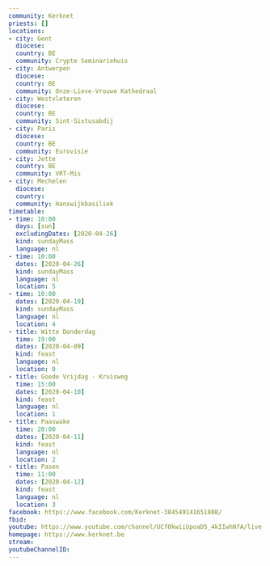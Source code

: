 ```yaml
---
community: Kerknet
priests: []
locations:
- city: Gent
  diocese:
  country: BE
  community: Crypte Seminariehuis
- city: Antwerpen
  diocese:
  country: BE
  community: Onze-Lieve-Vrouwe Kathedraal
- city: Westvleteren
  diocese:
  country: BE
  community: Sint-Sixtusabdij
- city: Paris
  diocese:
  country: BE
  community: Eurovisie
- city: Jette
  country: BE
  community: VRT-Mis
- city: Mechelen
  diocese:
  country: 
  community: Hanswijkbasiliek  
timetable:
- time: 10:00
  days: [sun]
  excludingDates: [2020-04-26] 
  kind: sundayMass
  language: nl
- time: 10:00
  dates: [2020-04-26]
  kind: sundayMass
  language: nl
  location: 5
- time: 10:00
  dates: [2020-04-19]
  kind: sundayMass
  language: nl
  location: 4
- title: Witte Donderdag
  time: 19:00
  dates: [2020-04-09]
  kind: feast
  language: nl
  location: 0
- title: Goede Vrijdag - Kruisweg
  time: 15:00
  dates: [2020-04-10]
  kind: feast
  language: nl
  location: 1
- title: Paaswake
  time: 20:00
  dates: [2020-04-11]
  kind: feast
  language: nl
  location: 2
- title: Pasen
  time: 11:00
  dates: [2020-04-12]
  kind: feast
  language: nl
  location: 3
facebook: https://www.facebook.com/Kerknet-384549141651808/
fbid:
youtube: https://www.youtube.com/channel/UCf0kwiiUpoaD5_4kIIwhNfA/live
homepage: https://www.kerknet.be
stream:
youtubeChannelID:
---
```

